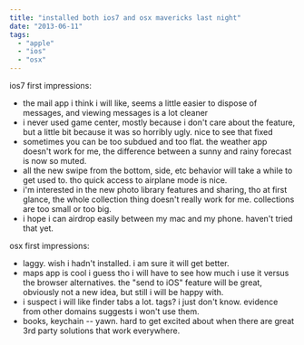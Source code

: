 ```yaml
---
title: "installed both ios7 and osx mavericks last night"
date: "2013-06-11"
tags: 
  - "apple"
  - "ios"
  - "osx"
---
```


ios7 first impressions:

- the mail app i think i will like, seems a little easier to dispose of messages, and viewing messages is a lot cleaner
- i never used game center, mostly because i don't care about the feature, but a little bit because it was so horribly ugly. nice to see that fixed
- sometimes you can be too subdued and too flat. the weather app doesn't work for me, the difference between a sunny and rainy forecast is now so muted.
- all the new swipe from the bottom, side, etc behavior will take a while to get used to. tho quick access to airplane mode is nice.
- i'm interested in the new photo library features and sharing, tho at first glance, the whole collection thing doesn't really work for me. collections are too small or too big.
- i hope i can airdrop easily between my mac and my phone. haven't tried that yet.

osx first impressions:

- laggy. wish i hadn't installed. i am sure it will get better.
- maps app is cool i guess tho i will have to see how much i use it versus the browser alternatives. the "send to iOS" feature will be great, obviously not a new idea, but still i will be happy with.
- i suspect i will like finder tabs a lot. tags? i just don't know. evidence from other domains suggests i won't use them.
- books, keychain -- yawn. hard to get excited about when there are great 3rd party solutions that work everywhere.
